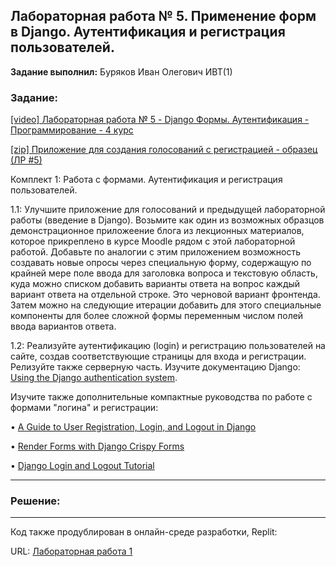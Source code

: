 ## Лабораторная работа № 5. Применение форм в Django. Аутентификация и регистрация пользователей.

**Задание выполнил:** Буряков Иван Олегович ИВТ(1)

### Задание: 

[[video] Лабораторная работа № 5 - Django Формы. Аутентификация - Программирование - 4 курс](https://www.youtube.com/watch?v=qHs-XWSrOPM&amp;ab_channel=DmitryVlasov)

[[zip] Приложение для создания голосований с регистрацией - образец (ЛР #5)](https://github.com/Buryackov-Ivan/Prog-7SEM-2023/blob/main/LR_5/polls_add-edit-poll_login-register.zip)

Комплект 1: Работа с формами. Аутентификация и регистрация пользователей.

1.1: Улучшите приложение для голосований и предыдущей лабораторной работы (введение в Django). Возьмите как один из возможных образцов демонстрационное приложеение блога из лекционных материалов, которое прикреплено в курсе Moodle рядом с этой лабораторной работой. Добавьте по аналогии с этим приложением возможность создавать новые опросы через специальную форму, содержащую по крайней мере поле ввода для заголовка вопроса и текстовую область, куда можно списком добавить варианты ответа на вопрос ­каждый вариант ответа на отдельной строке. Это черновой вариант фронтенда. Затем можно на следующие итерации добавить для этого специальные компоненты для более сложной формы переменным числом полей ввода вариантов ответа.


1.2: Реализуйте аутентификацию (login) и регистрацию пользователей на сайте, создав соответствующие страницы для входа и регистрации.
Релизуйте также серверную часть.
Изучите документацию Django: [Using the Django authentication system](https://docs.djangoproject.com/en/4.2/topics/auth/default/).

Изучите также дополнительные компактные руководства по работе с формами "логина" и регистрации:

• [A Guide to User Registration, Login, and Logout in Django](https://ordinarycoders.com/blog/article/django-user-register-login-logout)

• [Render Forms with Django Crispy Forms](https://ordinarycoders.com/blog/article/render-forms-with-django-crispy-forms)

• [Django Login and Logout Tutorial](https://learndjango.com/tutorials/django-login-and-logout-tutorial)


___________________________________________
### Решение:
___________________________________________


Код также продублирован в онлайн-среде разработки, Replit:

URL: [Лабораторная работа 1](https://replit.com/@Buryackov-Ivan/)
